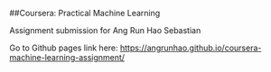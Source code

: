 ##Coursera: Practical Machine Learning

Assignment submission for Ang Run Hao Sebastian

Go to Github pages link here: https://angrunhao.github.io/coursera-machine-learning-assignment/